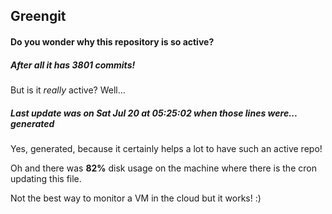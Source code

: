 ## Greengit

#### Do you wonder why this repository is so active?

##### After all it has 3801 commits!

But is it *really* active? Well...

##### Last update was on Sat Jul 20 at 05:25:02 when those lines were... generated

Yes, generated, because it certainly helps a lot to have such an active repo!

Oh and there was **82%** disk usage on the machine
where there is the cron updating this file.

Not the best way to monitor a VM in the cloud but it works! :)
